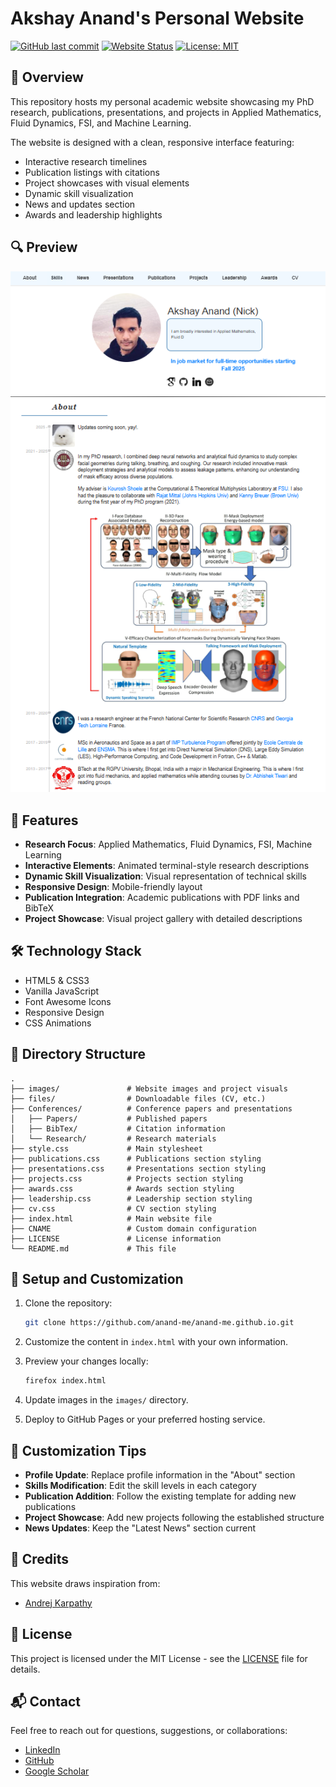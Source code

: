 # Akshay Anand's Personal Website

[![GitHub last commit](https://img.shields.io/github/last-commit/anand-me/anand-me.github.io.svg)](https://github.com/anand-me/anand-me.github.io/commits/master)
[![Website Status](https://img.shields.io/website-up-down-green-red/https/anand-me.github.io.svg)](https://anand-me.github.io/)
[![License: MIT](https://img.shields.io/badge/License-MIT-yellow.svg)](https://opensource.org/licenses/MIT)

## 📌 Overview

This repository hosts my personal academic website showcasing my PhD research, publications, presentations, and projects in Applied Mathematics, Fluid Dynamics, FSI, and Machine Learning.

The website is designed with a clean, responsive interface featuring:
- Interactive research timelines
- Publication listings with citations
- Project showcases with visual elements
- Dynamic skill visualization
- News and updates section
- Awards and leadership highlights

## 🔍 Preview

![Website Preview](images/website_preview.png)

## 🚀 Features

- **Research Focus**: Applied Mathematics, Fluid Dynamics, FSI, Machine Learning
- **Interactive Elements**: Animated terminal-style research descriptions
- **Dynamic Skill Visualization**: Visual representation of technical skills
- **Responsive Design**: Mobile-friendly layout
- **Publication Integration**: Academic publications with PDF links and BibTeX
- **Project Showcase**: Visual project gallery with detailed descriptions

## 🛠️ Technology Stack

- HTML5 & CSS3
- Vanilla JavaScript
- Font Awesome Icons
- Responsive Design
- CSS Animations

## 📁 Directory Structure

```
.
├── images/               # Website images and project visuals
├── files/                # Downloadable files (CV, etc.)
├── Conferences/          # Conference papers and presentations
│   ├── Papers/           # Published papers
│   ├── BibTex/           # Citation information
│   └── Research/         # Research materials
├── style.css             # Main stylesheet
├── publications.css      # Publications section styling
├── presentations.css     # Presentations section styling
├── projects.css          # Projects section styling
├── awards.css            # Awards section styling
├── leadership.css        # Leadership section styling
├── cv.css                # CV section styling
├── index.html            # Main website file
├── CNAME                 # Custom domain configuration
├── LICENSE               # License information
└── README.md             # This file
```

## 🔧 Setup and Customization

1. Clone the repository:
   ```bash
   git clone https://github.com/anand-me/anand-me.github.io.git
   ```

2. Customize the content in `index.html` with your own information.

3. Preview your changes locally:
   ```bash
   firefox index.html
   ```

4. Update images in the `images/` directory.

5. Deploy to GitHub Pages or your preferred hosting service.

## 📝 Customization Tips

- **Profile Update**: Replace profile information in the "About" section
- **Skills Modification**: Edit the skill levels in each category
- **Publication Addition**: Follow the existing template for adding new publications
- **Project Showcase**: Add new projects following the established structure
- **News Updates**: Keep the "Latest News" section current

## 🔗 Credits

This website draws inspiration from:
- [Andrej Karpathy](https://karpathy.ai/)

## 📄 License

This project is licensed under the MIT License - see the [LICENSE](LICENSE) file for details.

## 📬 Contact

Feel free to reach out for questions, suggestions, or collaborations:
- [LinkedIn](https://www.linkedin.com/in/akshay-anand-fluid-dynamics/)
- [GitHub](https://github.com/anand-me)
- [Google Scholar](https://scholar.google.com/citations?user=s4z1oq8AAAAJ&hl=en)
